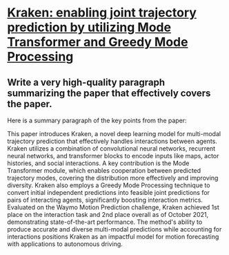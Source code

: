 # [Kraken: enabling joint trajectory prediction by utilizing Mode   Transformer and Greedy Mode Processing](https://arxiv.org/abs/2312.05144)

## Write a very high-quality paragraph summarizing the paper that effectively covers the paper.

 Here is a summary paragraph of the key points from the paper:

This paper introduces Kraken, a novel deep learning model for multi-modal trajectory prediction that effectively handles interactions between agents. Kraken utilizes a combination of convolutional neural networks, recurrent neural networks, and transformer blocks to encode inputs like maps, actor histories, and social interactions. A key contribution is the Mode Transformer module, which enables cooperation between predicted trajectory modes, covering the distribution more effectively and improving diversity. Kraken also employs a Greedy Mode Processing technique to convert initial independent predictions into feasible joint predictions for pairs of interacting agents, significantly boosting interaction metrics. Evaluated on the Waymo Motion Prediction challenge, Kraken achieved 1st place on the interaction task and 2nd place overall as of October 2021, demonstrating state-of-the-art performance. The method's ability to produce accurate and diverse multi-modal predictions while accounting for interactions positions Kraken as an impactful model for motion forecasting with applications to autonomous driving.
